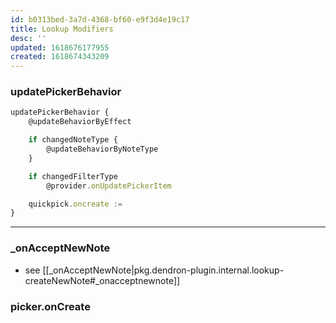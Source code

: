 ```yaml
---
id: b0313bed-3a7d-4368-bf60-e9f3d4e19c17
title: Lookup Modifiers
desc: ''
updated: 1618676177955
created: 1618674343209
---
```

### updatePickerBehavior

```ts
updatePickerBehavior {
    @updateBehaviorByEffect

    if changedNoteType {
        @updateBehaviorByNoteType
    }

    if changedFilterType
        @provider.onUpdatePickerItem

    quickpick.oncreate :=
}
```

* * *

### \_onAcceptNewNote

- see [[_onAcceptNewNote|pkg.dendron-plugin.internal.lookup-createNewNote#_onacceptnewnote]]

### picker.onCreate

